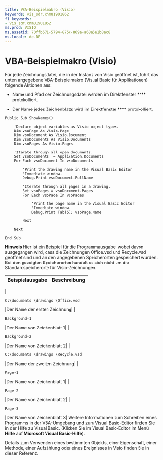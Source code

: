 ```yaml
---
title: VBA-Beispielmakro (Visio)
keywords: vis_sdr.chm81901862
f1_keywords:
- vis_sdr.chm81901862
ms.prod: VISIO
ms.assetid: 70ffb571-5794-875c-869a-a68a5e1b8ac8
ms.locale: de-DE
---
```



# VBA-Beispielmakro (Visio)

Für jede Zeichnungsdatei, die in der Instanz von Visio geöffnet ist, führt das unten angegebene VBA-Beispielmakro (Visual Basic für Applikationen) folgende Aktionen aus:
 


- Name und Pfad der Zeichnungsdatei werden im Direktfenster **** protokolliert.
    
 
- Der Name jedes Zeichenblatts wird im Direktfenster **** protokolliert.
    
 

```
Public Sub ShowNames()  
 
    'Declare object variables as Visio object types.  
    Dim vsoPage As Visio.Page  
    Dim vsoDocument As Visio.Document  
    Dim vsoDocuments As Visio.Documents  
    Dim vsoPages As Visio.Pages  
 
    'Iterate through all open documents.  
    Set vsoDocuments  = Application.Documents  
    For Each vsoDocument In vsoDocuments   
 
        'Print the drawing name in the Visual Basic Editor  
        'Immediate window.  
        Debug.Print vsoDocument.FullName  
 
        'Iterate through all pages in a drawing.  
        Set vsoPages = vsoDocument.Pages  
        For Each vsoPage In vsoPages 
  
            'Print the page name in the Visual Basic Editor  
            'Immediate window.  
            Debug.Print Tab(5); vsoPage.Name 
  
        Next  
 
    Next  
 
End Sub
```


 **Hinweis**  Hier ist ein Beispiel für die Programmausgabe, wobei davon ausgegangen wird, dass die Zeichnungen Office.vsd und Recycle.vsd geöffnet sind und an den angegebenen Speicherorten gespeichert wurden. Bei den gezeigten Speicherorten handelt es sich nicht um die Standardspeicherorte für Visio-Zeichnungen.
 



|**Beispielausgabe**|**Beschreibung**|
|:-----|:-----|
|
```
C:\documents \drawings \Office.vsd
```

|Der Name der ersten Zeichnung|
|
```
Background-1
```

|Der Name von Zeichenblatt 1|
|
```
Background-2
```

|Der Name von Zeichenblatt 2|
|
```
C:\documents \drawings \Recycle.vsd
```

|Der Name der zweiten Zeichnung|
|
```
Page-1
```

|Der Name von Zeichenblatt 1|
|
```
Page-2
```

|Der Name von Zeichenblatt 2|
|
```
Page-3
```

|Der Name von Zeichenblatt 3|
Weitere Informationen zum Schreiben eines Programms in der VBA-Umgebung und zum Visual Basic-Editor finden Sie in der Hilfe zu Visual Basic. (Klicken Sie im Visual Basic-Editor im Menü  **Hilfe** auf **Microsoft Visual Basic-Hilfe**).
 
Details zum Verwenden eines bestimmten Objekts, einer Eigenschaft, einer Methode, einer Aufzählung oder eines Ereignisses in Visio finden Sie in dieser Referenz.
 

